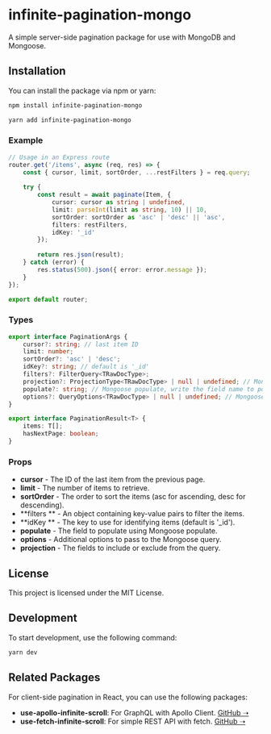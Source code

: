
# infinite-pagination-mongo

A simple server-side pagination package for use with MongoDB and Mongoose.

## Installation

You can install the package via npm or yarn:

```sh
npm install infinite-pagination-mongo
```

```sh
yarn add infinite-pagination-mongo
```

### Example

```typescript
// Usage in an Express route
router.get('/items', async (req, res) => {
	const { cursor, limit, sortOrder, ...restFilters } = req.query;
	
	try {
		const result = await paginate(Item, {
			cursor: cursor as string | undefined,
			limit: parseInt(limit as string, 10) || 10,
			sortOrder: sortOrder as 'asc' | 'desc' || 'asc',
			filters: restFilters,
			idKey: '_id'
		});
		
		return res.json(result);
	} catch (error) {
		res.status(500).json({ error: error.message });
	}
});

export default router;
```

### Types

```typescript
export interface PaginationArgs {
	cursor?: string; // last item ID
	limit: number;
	sortOrder?: 'asc' | 'desc';
	idKey?: string; // default is '_id'
	filters?: FilterQuery<TRawDocType>;
	projection?: ProjectionType<TRawDocType> | null | undefined; // Mongoose ProjectionType
	populate?: string; // Mongoose populate, write the field name to populate
	options?: QueryOptions<TRawDocType> | null | undefined; // Mongoose QueryOptions
}

export interface PaginationResult<T> {
	items: T[];
	hasNextPage: boolean;
}
```

### Props 

* **cursor** - The ID of the last item from the previous page.
* **limit** - The number of items to retrieve.
* **sortOrder** - The order to sort the items (asc for ascending, desc for descending).
* **filters ** - An object containing key-value pairs to filter the items.
* **idKey ** - The key to use for identifying items (default is '_id').
* **populate** - The field to populate using Mongoose populate.
* **options** - Additional options to pass to the Mongoose query.
* **projection** - The fields to include or exclude from the query.

## License

This project is licensed under the MIT License.

## Development

To start development, use the following command:

```sh
yarn dev
```

## Related Packages

For client-side pagination in React, you can use the following packages:
- **use-apollo-infinite-scroll**: For GraphQL with Apollo Client. [GitHub ➝](https://github.com/IliyaBrook/use-apollo-infinite-scroll.git)
- **use-fetch-infinite-scroll**: For simple REST API with fetch. [GitHub ➝](https://github.com/IliyaBrook/use-fetch-infinite-scroll.git)

